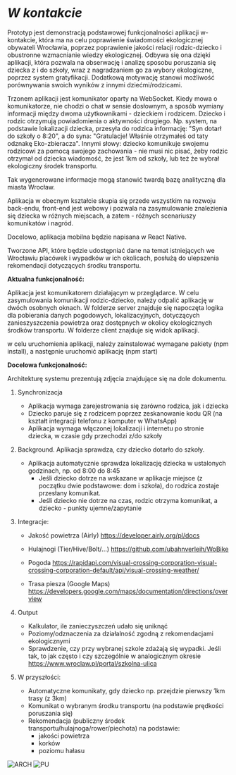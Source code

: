 # _W kontakcie_

Prototyp jest demonstracją podstawowej funkcjonalności aplikacji w-kontakcie, 
która ma na celu poprawienie świadomości ekologicznej obywateli Wrocławia, 
poprzez poprawienie jakości relacji rodzic-dziecko i obustronne wzmacnianie wiedzy ekologicznej.
Odbywa się ona dzięki aplikacji, która pozwala na obserwację i analizę sposobu poruszania się 
dziecka z i do szkoły, wraz z nagradzaniem go za wybory ekologiczne, poprzez system gratyfikacji.
Dodatkową motywację stanowi możliwość porównywania swoich wyników z innymi dziećmi/rodzicami.

Trzonem aplikacji jest komunikator oparty na WebSocket.
Kiedy mowa o komunikatorze, nie chodzi o chat w sensie dosłownym, 
a sposób wymiany informacji między dwoma użytkownikami - dzieckiem i rodzicem. Dziecko i rodzic otrzymują powiadomienia o aktywności drugiego. 
Np. system, na podstawie lokalizacji dziecka, przesyła do rodzica informację: "Syn dotarł do szkoły o 8:20", a do syna: "Gratulacje! Właśnie otrzymałeś od taty odznakę Eko-zbieracza".
Innymi słowy: dziecko komunikuje swojemu rodzicowi za pomocą swojego zachowania - nie musi nic pisać, żeby rodzic otrzymał od dziecka wiadomość, że jest 1km od szkoły, 
lub też że wybrał ekologiczny środek transportu.

Tak wygenerowane informacje mogą stanowić twardą bazę analityczną dla miasta Wrocław. 

Aplikacja w obecnym kształcie skupia się przede wszystkim na rozwoju back-endu, 
front-end jest webowy i pozwala na zasymulowanie znalezienia się dziecka w różnych miejscach,
a zatem - różnych scenariuszy komunikatów i nagród.

Docelowo, aplikacja mobilna będzie napisana w React Native.

Tworzone API, które będzie udostępniać dane na temat istniejących we Wrocławiu placówek i wypadków w ich okolicach, 
posłużą do ulepszenia rekomendacji dotyczących środku transportu.

**Aktualna funkcjonalność:**

Aplikacja jest komunikatorem działającym w przeglądarce. W celu zasymulowania komunikacji rodzic-dziecko, należy odpalić aplikację w dwóch osobnych oknach.
W folderze server znajduje się napoczęta logika dla pobierania danych pogodowych, lokalizacyjnych, dotyczących zanieszyszczenia powietrza oraz dostępnych w okolicy ekologicznych środków transportu.
W folderze client znajduje się widok aplikacji.

w celu uruchomienia aplikacji, należy zainstalować wymagane pakiety (npm install), a następnie uruchomić aplikację (npm start)

**Docelowa funkcjonalność:**

Architekturę systemu prezentują zdjęcia znajdujące się na dole dokumentu.

1. Synchronizacja
   - Aplikacja wymaga zarejestrowania się zarówno rodzica, jak i dziecka
   - Dziecko paruje się z rodzicem poprzez zeskanowanie kodu QR (na kształt integracji telefonu z komputer w WhatsApp)
   - Aplikacja wymaga włączonej lokalizacji i internetu po stronie dziecka, w czasie gdy przechodzi z/do szkoły
2. Background. Aplikacja sprawdza, czy dziecko dotarło do szkoły. 
   - Aplikacja automatycznie sprawdza lokalizację dziecka w ustalonych godzinach, 
   np. od 8:00 do 8:45
     - Jeśli dziecko dotrze na wskazane w aplikacje miejsce (z początku dwie podstawowe: dom i szkoła), do rodzica zostaje przesłany komunikat.
     - Jeśli dziecko nie dotrze na czas, rodzic otrzyma komunikat, a dziecko - punkty ujemne/zapytanie
3. Integracje:
   - Jakość powietrza (Airly) https://developer.airly.org/pl/docs
   - Hulajnogi (Tier/Hive/Bolt/...) https://github.com/ubahnverleih/WoBike
   - Pogoda https://rapidapi.com/visual-crossing-corporation-visual-crossing-corporation-default/api/visual-crossing-weather/

   - Trasa piesza (Google Maps) https://developers.google.com/maps/documentation/directions/overview
4. Output
    - Kalkulator, ile zanieczyszczeń udało się uniknąć
    - Poziomy/odznaczenia za działalność zgodną z rekomendacjami ekologicznymi
    - Sprawdzenie, czy przy wybranej szkole zdażają się wypadki. 
   Jeśli tak, to jak często i czy szczególnie w analogicznym okresie 
   https://www.wroclaw.pl/portal/szkolna-ulica
   
5. W przyszłości:
   - Automatyczne komunikaty, gdy dziecko np. przejdzie pierwszy 1km trasy (z 3km)
   - Komunikat o wybranym środku transportu (na podstawie prędkości poruszania się)
   - Rekomendacja (publiczny środek transportu/hulajnoga/rower/piechota) na podstawie:
     - jakości powietrza
     - korków
     - poziomu hałasu

![ARCH](https://user-images.githubusercontent.com/46202356/144686565-7cefa8d0-f4a3-494a-8b45-5aef87e5e34f.jpg)
![PU](https://user-images.githubusercontent.com/46202356/144686594-9c11442f-5640-4519-8f42-7c7e51cca05d.jpg)